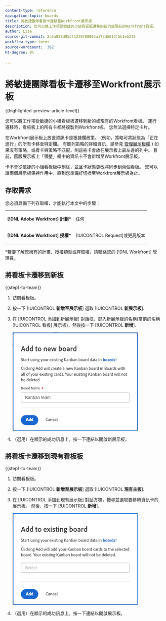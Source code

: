 ```yaml
---
content-type: reference
navigation-topic: boards
title: 將敏捷團隊看板卡遷移至Workfront展示板
description: 您可以將工作項從敏捷的小組看板板遷移到新的或現有的Workfront看板。
author: Lisa
source-git-commit: 2c6a828d95df1229780803a173d5013f5b1eb215
workflow-type: tm+mt
source-wordcount: '362'
ht-degree: 0%

---
```


# 將敏捷團隊看板卡遷移至Workfront展示板

{{highlighted-preview-article-level}}

您可以將工作項從敏捷的小組看板板遷移到新的或現有的Workfront看板。 運行遷移時，看板板上的所有卡都將複製到Workfront板。 您無法選擇特定卡片。

在Workfront展示板上放置資訊卡是根據欄政策。 (例如，策略可將狀態為「正在進行」的所有卡移至特定欄。 有關列策略的詳細資訊，請參見 [管理展示板欄](/help/quicksilver/agile/get-started-with-boards/manage-board-columns.md).) 如果沒有策略，或者卡與策略不匹配，則這些卡會放在展示板上最左邊的列中。 目前，舊版展示板上「積壓」欄中的資訊卡不會新增至Workfront展示板。

卡不會從敏捷的小組看板板中刪除，並且卡狀態更改將同步到兩個看板。 您可以讓兩個展示板保持作用中，直到您準備好切換至Workfront展示板為止。

## 存取需求

您必須具備下列存取權，才能執行本文中的步驟：

<table style="table-layout:auto">
 <col>
 </col>
 <col>
 </col>
 <tbody>
  <tr>
   <td role="rowheader"><strong>[!DNL Adobe Workfront] 計劃*</strong></td>
   <td> <p>任何</p> </td>
  </tr>
  <tr>
   <td role="rowheader"><strong>[!DNL Adobe Workfront] 授權*</strong></td>
   <td> <p>[!UICONTROL Request]或更高版本</p> </td>
  </tr>
 </tbody>
</table>

&#42;若要了解您擁有的計畫、授權類型或存取權，請聯絡您的 [!DNL Workfront] 管理員。

## 將看板卡遷移到新板

{{step1-to-team}}

1. 訪問看板板。
1. 按一下 [!UICONTROL **新增至展示板**] 選取 [!UICONTROL **新展示板**].
1. 在 [!UICONTROL 添加到新展示板] 對話框，鍵入新展示板的名稱(當前的名稱 [!UICONTROL 看板] 展示板)，然後按一下 [!UICONTROL **新增**].

   ![將看板卡添加到新板](assets/add-kanban-cards-to-new-board-dialog.png)

1. （選用）在顯示的成功訊息上，按一下連結以開啟新展示板。

## 將看板卡遷移到現有看板板

{{step1-to-team}}

1. 訪問看板板。
1. 按一下 [!UICONTROL **新增至展示板**] 選取 [!UICONTROL **現有主板**].
1. 在 [!UICONTROL 添加到現有展示板] 對話方塊，搜尋並選取要移轉資訊卡的展示板。 然後，按一下 [!UICONTROL **新增**].

   ![將看板卡添加到現有看板](assets/add-kanban-cards-to-existing-board-dialog.png)

1. （選用）在顯示的成功訊息上，按一下連結以開啟展示板。
